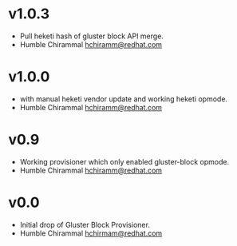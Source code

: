 # v1.0.3
- Pull heketi hash of gluster block API merge.
- Humble Chirammal <hchiramm@redhat.com>

# v1.0.0
- with manual heketi vendor update and working heketi opmode.
- Humble Chirammal <hchiramm@redhat.com>

# v0.9
- Working provisioner which only enabled gluster-block opmode.
- Humble Chirammal <hchiramm@redhat.com>

# v0.0
- Initial drop of Gluster Block Provisioner.
- Humble Chirammal <hchirmam@redhat.com>

